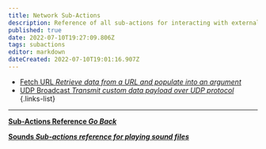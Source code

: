 ```yaml
---
title: Network Sub-Actions
description: Reference of all sub-actions for interacting with external networks or URL's
published: true
date: 2022-07-10T19:27:09.806Z
tags: subactions
editor: markdown
dateCreated: 2022-07-10T19:01:16.907Z
---
```


* [Fetch URL *Retrieve data from a URL and populate into an argument*](/Sub-Actions/Network/Fetch-URL)
* [UDP Broadcast *Transmit custom data payload over UDP protocol*](/Sub-Actions/Network/UDP-Broadcast)
{.links-list}

---

<section class="btn-grid my-5">
    
  [<i class="mdi mdi-chevron-left"></i>**Sub-Actions Reference *Go Back***](/en/Sub-Actions)
  
  [<i class="mdi mdi-volume-high primary--text"></i> **Sounds *Sub-actions reference for playing sound files***](/en/Sub-Actions/Sounds)
  
</section>